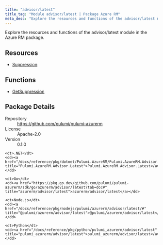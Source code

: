 ```yaml
---
title: "advisor/latest"
title_tag: "Module advisor/latest | Package Azure RM"
meta_desc: "Explore the resources and functions of the advisor/latest module in the Azure RM package."
---
```


<!-- WARNING: this file was generated by Pulumi Docs Generator. -->
<!-- Do not edit by hand unless you're certain you know what you are doing! -->

Explore the resources and functions of the advisor/latest module in the Azure RM package.

<h2 id="resources">Resources</h2>
<ul class="api">
    <li><a href="suppression" title="Suppression"><span class="symbol resource"></span>Suppression</a></li>
</ul>

<h2 id="functions">Functions</h2>
<ul class="api">
    <li><a href="getsuppression" title="GetSuppression"><span class="symbol function"></span>GetSuppression</a></li>
</ul>

<h2 id="package-details">Package Details</h2>
<dl class="package-details">
	<dt>Repository</dt>
	<dd><a href="https://github.com/pulumi/pulumi-azurerm">https://github.com/pulumi/pulumi-azurerm</a></dd>
	<dt>License</dt>
	<dd>Apache-2.0</dd>
	<dt>Version</dt>
	<dd>0.1.0</dd>
</dl>



<dl class="tabular">

    <dt>.NET</dt>
    <dd><a href="/docs/reference/pkg/dotnet/Pulumi.AzureRM/Pulumi.AzureRM.Advisor.Latest.html" title="Pulumi.AzureRM.Advisor.Latest">Pulumi.AzureRM.Advisor.Latest</a></dd>

    <dt>Go</dt>
    <dd><a href="https://pkg.go.dev/github.com/pulumi/pulumi-azurerm/sdk/go/azurerm/advisor/latest?tab=doc#" title="azurerm/advisor/latest">azurerm/advisor/latest</a></dd>

    <dt>Node.js</dt>
    <dd><a href="/docs/reference/pkg/nodejs/pulumi/azurerm/advisor/latest/#" title="@pulumi/azurerm/advisor/latest">@pulumi/azurerm/advisor/latest</a></dd>

    <dt>Python</dt>
    <dd><a href="/docs/reference/pkg/python/pulumi_azurerm/advisor/latest" title="pulumi_azurerm/advisor/latest">pulumi_azurerm/advisor/latest</a></dd>

</dl>

